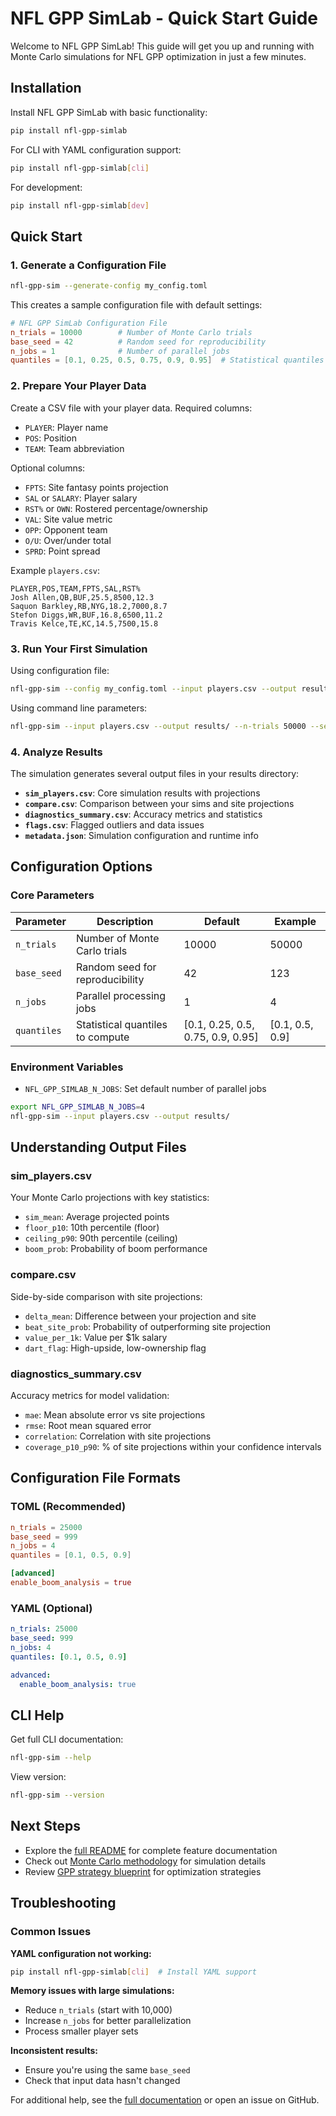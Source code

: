# NFL GPP SimLab - Quick Start Guide

Welcome to NFL GPP SimLab! This guide will get you up and running with Monte Carlo simulations for NFL GPP optimization in just a few minutes.

## Installation

Install NFL GPP SimLab with basic functionality:

```bash
pip install nfl-gpp-simlab
```

For CLI with YAML configuration support:

```bash
pip install nfl-gpp-simlab[cli]
```

For development:

```bash
pip install nfl-gpp-simlab[dev]
```

## Quick Start

### 1. Generate a Configuration File

```bash
nfl-gpp-sim --generate-config my_config.toml
```

This creates a sample configuration file with default settings:

```toml
# NFL GPP SimLab Configuration File
n_trials = 10000        # Number of Monte Carlo trials
base_seed = 42          # Random seed for reproducibility  
n_jobs = 1              # Number of parallel jobs
quantiles = [0.1, 0.25, 0.5, 0.75, 0.9, 0.95]  # Statistical quantiles
```

### 2. Prepare Your Player Data

Create a CSV file with your player data. Required columns:
- `PLAYER`: Player name
- `POS`: Position 
- `TEAM`: Team abbreviation

Optional columns:
- `FPTS`: Site fantasy points projection
- `SAL` or `SALARY`: Player salary
- `RST%` or `OWN`: Rostered percentage/ownership
- `VAL`: Site value metric
- `OPP`: Opponent team
- `O/U`: Over/under total
- `SPRD`: Point spread

Example `players.csv`:

```csv
PLAYER,POS,TEAM,FPTS,SAL,RST%
Josh Allen,QB,BUF,25.5,8500,12.3
Saquon Barkley,RB,NYG,18.2,7000,8.7
Stefon Diggs,WR,BUF,16.8,6500,11.2
Travis Kelce,TE,KC,14.5,7500,15.8
```

### 3. Run Your First Simulation

Using configuration file:

```bash
nfl-gpp-sim --config my_config.toml --input players.csv --output results/
```

Using command line parameters:

```bash
nfl-gpp-sim --input players.csv --output results/ --n-trials 50000 --seed 123
```

### 4. Analyze Results

The simulation generates several output files in your results directory:

- **`sim_players.csv`**: Core simulation results with projections
- **`compare.csv`**: Comparison between your sims and site projections  
- **`diagnostics_summary.csv`**: Accuracy metrics and statistics
- **`flags.csv`**: Flagged outliers and data issues
- **`metadata.json`**: Simulation configuration and runtime info

## Configuration Options

### Core Parameters

| Parameter | Description | Default | Example |
|-----------|-------------|---------|---------|
| `n_trials` | Number of Monte Carlo trials | 10000 | 50000 |
| `base_seed` | Random seed for reproducibility | 42 | 123 |
| `n_jobs` | Parallel processing jobs | 1 | 4 |
| `quantiles` | Statistical quantiles to compute | [0.1, 0.25, 0.5, 0.75, 0.9, 0.95] | [0.1, 0.5, 0.9] |

### Environment Variables

- `NFL_GPP_SIMLAB_N_JOBS`: Set default number of parallel jobs

```bash
export NFL_GPP_SIMLAB_N_JOBS=4
nfl-gpp-sim --input players.csv --output results/
```

## Understanding Output Files

### sim_players.csv
Your Monte Carlo projections with key statistics:
- `sim_mean`: Average projected points
- `floor_p10`: 10th percentile (floor)
- `ceiling_p90`: 90th percentile (ceiling)
- `boom_prob`: Probability of boom performance

### compare.csv  
Side-by-side comparison with site projections:
- `delta_mean`: Difference between your projection and site
- `beat_site_prob`: Probability of outperforming site projection
- `value_per_1k`: Value per $1k salary
- `dart_flag`: High-upside, low-ownership flag

### diagnostics_summary.csv
Accuracy metrics for model validation:
- `mae`: Mean absolute error vs site projections
- `rmse`: Root mean squared error  
- `correlation`: Correlation with site projections
- `coverage_p10_p90`: % of site projections within your confidence intervals

## Configuration File Formats

### TOML (Recommended)

```toml
n_trials = 25000
base_seed = 999
n_jobs = 4
quantiles = [0.1, 0.5, 0.9]

[advanced]
enable_boom_analysis = true
```

### YAML (Optional)

```yaml
n_trials: 25000
base_seed: 999
n_jobs: 4
quantiles: [0.1, 0.5, 0.9]

advanced:
  enable_boom_analysis: true
```

## CLI Help

Get full CLI documentation:

```bash
nfl-gpp-sim --help
```

View version:

```bash
nfl-gpp-sim --version
```

## Next Steps

- Explore the [full README](../README.md) for complete feature documentation
- Check out [Monte Carlo methodology](research/monte_carlo_methodology.md) for simulation details
- Review [GPP strategy blueprint](gpp_strategy_blueprint.md) for optimization strategies

## Troubleshooting

### Common Issues

**YAML configuration not working:**
```bash
pip install nfl-gpp-simlab[cli]  # Install YAML support
```

**Memory issues with large simulations:**
- Reduce `n_trials` (start with 10,000)
- Increase `n_jobs` for better parallelization
- Process smaller player sets

**Inconsistent results:**
- Ensure you're using the same `base_seed`
- Check that input data hasn't changed

For additional help, see the [full documentation](../README.md) or open an issue on GitHub.